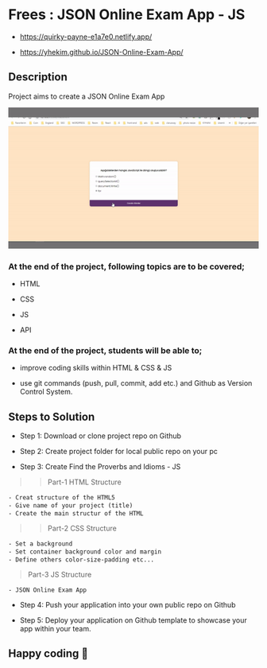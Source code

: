 # Frees : JSON Online Exam App - JS 

- https://quirky-payne-e1a7e0.netlify.app/

- https://yhekim.github.io/JSON-Online-Exam-App/

## Description
Project aims to create a JSON Online Exam App

![gif](https://raw.githubusercontent.com/yhekim/JSON-Online-Exam-App/main/Json-Online-Exam-App.gif)


### At the end of the project, following topics are to be covered;

- HTML 

- CSS

- JS

- API


### At the end of the project, students will be able to;

- improve coding skills within HTML & CSS & JS

- use git commands (push, pull, commit, add etc.) and Github as Version Control System.

## Steps to Solution

- Step 1: Download or clone project repo on Github 

- Step 2: Create project folder for local public repo on your pc

- Step 3: Create Find the Proverbs and Idioms - JS

>>Part-1 HTML Structure

	- Creat structure of the HTML5
	- Give name of your project (title)
	- Create the main structur of the HTML

>>Part-2 CSS Structure

	- Set a background
	- Set container background color and margin
	- Define others color-size-padding etc...

>Part-3 JS Structure

	- JSON Online Exam App

- Step 4: Push your application into your own public repo on Github

- Step 5: Deploy your application on Github template to showcase your app within your team.


## Happy coding 💪

